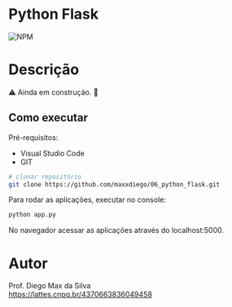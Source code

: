 # Python Flask
![NPM](https://img.shields.io/npm/l/react)
# Descrição

:warning: Ainda em construção. :construction:

## Como executar

Pré-requisitos: 
- Visual Studio Code
- GIT

```bash
# clonar repositório
git clone https://github.com/maxxdiego/06_python_flask.git

```

Para rodar as aplicações, executar no console:
```bash
python app.py

```

No navegador acessar as aplicações através do localhost:5000.

# Autor

Prof. Diego Max da Silva<br>
https://lattes.cnpq.br/4370663836049458
